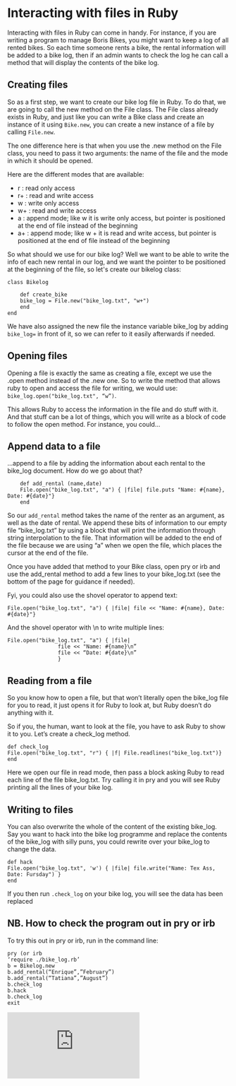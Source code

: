 # Interacting with files in Ruby

Interacting with files in Ruby can come in handy. For instance, if you are writing a program to manage Boris Bikes, you might want to keep a log of all rented bikes. So each time someone rents a bike, the rental information will be added to a bike log, then if an admin wants to check the log he can call a method that will display the contents of the bike log.

## Creating files

So as a first step, we want to create our bike log file in Ruby. To do that, we are going to call the new method on the File class. The File class already exists in Ruby, and just like you can write a Bike class and create an instance of it using `Bike.new`, you can create a new instance of a file by calling `File.new`.

The one difference here is that when you use the .new method on the File class, you need to pass it two arguments: the name of the file and the mode in which it should be opened.

Here are the different modes that are available:
* r  : read only access
* r+ : read and write access
* w  : write only access
* w+ : read and write access
* a  : append mode; like w it is write only access, but pointer is positioned at the end of file instead of the beginning
* a+ : append mode; like w + it is read and write access, but pointer is positioned at the end of file instead of the beginning

So what should we use for our bike log? Well we want to be able to write the info of each new rental in our log, and we want the pointer to be positioned at the beginning of the file, so let's create our bikelog class:


```
class Bikelog

	def create_bike
	bike_log = File.new("bike_log.txt", "w+")
	end
end
```
We have also assigned the new file the instance variable bike_log by adding `bike_log=` in front of it, so we can refer to it easily afterwards if needed. 

## Opening files

Opening a file is exactly the same as creating a file, except we use the .open method instead of the .new one. So to write the method that allows ruby to open and access the file for writing, we would use: `bike_log.open("bike_log.txt", “w”)`.

This allows Ruby to access the information in the file and do stuff with it. And that stuff can be a lot of things, which you will write as a block of code to follow the open method. For instance, you could…

## Append data to a file
…append to a file by adding the information about each rental to the bike_log document. How do we go about that?

```	
	def add_rental (name,date)
	File.open("bike_log.txt", "a") { |file| file.puts "Name: #{name}, Date: #{date}"}
	end
```

So our `add_rental` method takes the name of the renter as an argument, as well as the date of rental. We append these bits of information to our empty file “bike_log.txt” by using a block that will print the information through string interpolation to the file. That information will be added to the end of the file because we are using “a” when we open the file, which places the cursor at the end of the file. 

Once you have added that method to your Bike class, open pry or irb and use the add_rental method to add a few lines to your bike_log.txt (see the bottom of the page for guidance if needed).

Fyi, you could also use the shovel operator to append text:
```
File.open("bike_log.txt", "a") { |file| file << "Name: #{name}, Date: #{date}"}
```
And the shovel operator with \n to write multiple lines:
```
File.open("bike_log.txt", "a") { |file|
				file << "Name: #{name}\n”
				file << “Date: #{date}\n”
				}
```
## Reading from a file

So you know how to open a file, but that won’t literally open the bike_log file for you to read, it just opens it for Ruby to look at, but Ruby doesn’t do anything with it.

So if you, the human, want to look at the file, you have to ask Ruby to show it to you. Let’s create a check_log method. 

```
def check_log
File.open("bike_log.txt", "r") { |f| File.readlines("bike_log.txt")}
end
```

Here we open our file in read mode, then pass a block asking Ruby to read each line of the file bike_log.txt. Try calling it in pry and you will see Ruby printing all the lines of your bike log.

## Writing to files
You can also overwrite the whole of the content of the existing bike_log. Say you want to hack into the bike log programme and replace the contents of the bike_log with silly puns, you could rewrite over your bike_log to change the data.

```
def hack
File.open("bike_log.txt", 'w') { |file| file.write("Name: Tex Ass, Date: Fursday") }
end
```
If you then run `.check_log` on your bike log, you will see the data has been replaced

## NB. How to check the program out in pry or irb

To try this out in pry or irb, run in the command line:
```
pry (or irb
‘require ./bike_log.rb’
b = Bikelog.new
b.add_rental(“Enrique”,”February”)
b.add_rental(“Tatiana”,”August”)
b.check_log
b.hack
b.check_log
exit
```
 


![Tracking pixel](https://githubanalytics.herokuapp.com/course/pills/files.md)
